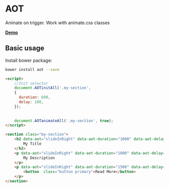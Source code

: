 # AOT

Animate on trigger. Work with animate.css classes

**[Demo][]**

Basic usage
---------------
Install bower package:
```bash
bower install aot --save
```

```html
<script>
    //Init selector
    document.AOTinitAll('.my-section',
    {
      duration: 600,
      delay: 100,
    });
    
    
    document.AOTanimateAll('.my-section', true);
</script>

<section class="my-section">
    <h2 data-aot="slideInRight" data-aot-duration="1000" data-aot-delay="1000" class="text-center">
        My Title
    </h2>
    <p data-aot="slideInRight" data-aot-duration="1000" data-aot-delay="2000"class="text-center">
        My Description
    </p>
    <p data-aot="slideInRight" data-aot-duration="1500" data-aot-delay="2500" class="text-center">
        <button  class="button primary">Read More</button>
    </p>
</section>
```

[Demo]: http://redcastor.github.io/rc-dialog/demo/bs/
